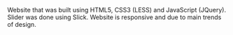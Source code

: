Website that was built using HTML5, CSS3 (LESS) and JavaScript (JQuery). Slider was done using Slick. 
Website is responsive and due to main trends of design.
